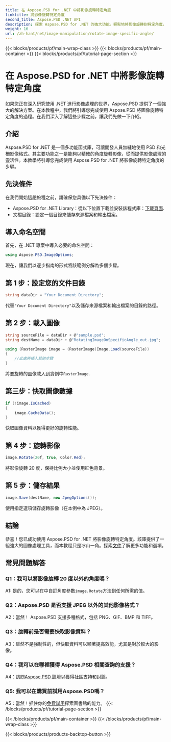 ```yaml
---
title: 在 Aspose.PSD for .NET 中將影像旋轉特定角度
linktitle: 將影像旋轉特定角度
second_title: Aspose.PSD .NET API
description: 探索 Aspose.PSD for .NET 的強大功能。輕鬆地將影像旋轉到特定角度。下載庫並開始無縫操作圖像。
weight: 16
url: /zh-hant/net/image-manipulation/rotate-image-specific-angle/
---
```


{{< blocks/products/pf/main-wrap-class >}}
{{< blocks/products/pf/main-container >}}
{{< blocks/products/pf/tutorial-page-section >}}

# 在 Aspose.PSD for .NET 中將影像旋轉特定角度

如果您正在深入研究使用 .NET 進行影像處理的世界，Aspose.PSD 提供了一個強大的解決方案。在本教程中，我們將引導您完成使用 Aspose.PSD 將圖像旋轉特定角度的過程。在我們深入了解這些步驟之前，讓我們先做一下介紹。

## 介紹

Aspose.PSD for .NET 是一個多功能函式庫，可讓開發人員無縫地使用 PSD 和光柵影像格式。其主要功能之一是能夠以精確的角度旋轉影像，從而提供影像處理的靈活性。本教學將引導您完成使用 Aspose.PSD for .NET 將影像旋轉特定角度的步驟。

## 先決條件

在我們開始這趟旅程之前，請確保您具備以下先決條件：

-  Aspose.PSD for .NET Library：從以下位置下載並安裝該程式庫：[下載頁面](https://releases.aspose.com/psd/net/).
- 文檔目錄：設定一個目錄來儲存來源檔案和輸出檔案。

## 導入命名空間

首先，在 .NET 專案中導入必要的命名空間：

```csharp
using Aspose.PSD.ImageOptions;
```

現在，讓我們以逐步指南的形式將該範例分解為多個步驟。

## 第 1 步：設定您的文件目錄

```csharp
string dataDir = "Your Document Directory";
```

代替`"Your Document Directory"`以及儲存來源檔案和輸出檔案的目錄的路徑。

## 第 2 步：載入圖像

```csharp
string sourceFile = dataDir + @"sample.psd";
string destName = dataDir + @"RotatingImageOnSpecificAngle_out.jpg";

using (RasterImage image = (RasterImage)Image.Load(sourceFile))
{
    //此處將插入其他步驟
}
```

將要旋轉的圖像載入到實例中`RasterImage`.

## 第三步：快取圖像數據

```csharp
if (!image.IsCached)
{
    image.CacheData();
}
```

快取圖像資料以獲得更好的旋轉性能。

## 第 4 步：旋轉影像

```csharp
image.Rotate(20f, true, Color.Red);
```

將影像旋轉 20 度，保持比例大小並使用紅色背景。

## 第 5 步：儲存結果

```csharp
image.Save(destName, new JpegOptions());
```

使用指定選項儲存旋轉影像（在本例中為 JPEG）。

## 結論

恭喜！您已成功使用 Aspose.PSD for .NET 將影像旋轉特定角度。該庫提供了一組強大的圖像處理工具，而本教程只是冰山一角。探索[文件](https://reference.aspose.com/psd/net/)了解更多功能和選項。

## 常見問題解答

### Q1：我可以將影像旋轉 20 度以外的角度嗎？

 A1: 是的，您可以在中自訂角度參數`image.Rotate`方法到任何所需的值。

### Q2：Aspose.PSD 是否支援 JPEG 以外的其他影像格式？

A2：當然！ Aspose.PSD 支援多種格式，包括 PNG、GIF、BMP 和 TIFF。

### Q3：旋轉前是否需要快取影像資料？

A3：雖然不是強制性的，但快取資料可以顯著提高效能，尤其是對於較大的影像。

### Q4：我可以在哪裡獲得 Aspose.PSD 相關查詢的支援？

 A4：訪問[Aspose.PSD 論壇](https://forum.aspose.com/c/psd/34)以獲得社區支持和討論。

### Q5: 我可以在購買前試用Aspose.PSD嗎？

 A5：當然！抓住你的[免費試用](https://releases.aspose.com/)探索圖書館的能力。
{{< /blocks/products/pf/tutorial-page-section >}}

{{< /blocks/products/pf/main-container >}}
{{< /blocks/products/pf/main-wrap-class >}}

{{< blocks/products/products-backtop-button >}}
